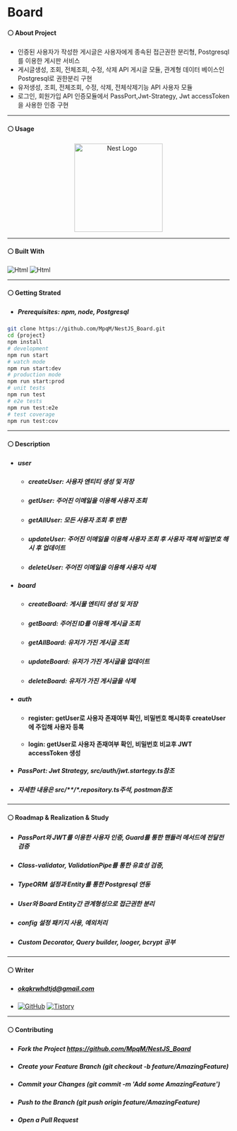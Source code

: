 # Board
#### ⚪ About Project
* 인증된 사용자가 작성한 게시글은 사용자에게 종속된 접근권한 분리형, Postgresql를 이용한 게시판 서비스
* 게시글생성, 조회, 전체조회, 수정, 삭제 API 게시글 모듈, 관계형 데이터 베이스인 Postgresql로 권한분리 구현
* 유저생성, 조회, 전체조회, 수정, 삭제, 전체삭제기능 API 사용자 모듈
* 로그인, 회원가입 API 인증모듈에서 PassPort,Jwt-Strategy, Jwt accessToken을 사용한 인증 구현

* * * *
#### ⚪ Usage
<p align="center">
  <a href="http://nestjs.com/" target="blank"><img src="https://nestjs.com/img/logo-small.svg" width="200" alt="Nest Logo" /></a>
</p>

* * *
#### ⚪ Built With
<img alt="Html" src ="https://img.shields.io/badge/NestJS-E0234E.svg?&style=for-the-badge&logo=NestJS&logoColor=white"/> <img alt="Html" src ="https://img.shields.io/badge/TypeScript-3178C6.svg?&style=for-the-badge&logo=TypeScript&logoColor=white"/>

* * *
#### ⚪ Getting Strated
* ##### Prerequisites: npm, node, Postgresql
```bash
git clone https://github.com/MpqM/NestJS_Board.git
cd {project}
npm install
# development
npm run start
# watch mode
npm run start:dev
# production mode
npm run start:prod
# unit tests
npm run test
# e2e tests
npm run test:e2e
# test coverage
npm run test:cov
```

* * *
#### ⚪ Description 
* ##### user
  * ##### createUser: 사용자 엔티티 생성 및 저장
  * ##### getUser: 주어진 이메일을 이용해 사용자 조회
  * ##### getAllUser: 모든 사용자 조회 후 반환
  * ##### updateUser: 주어진 이메일을 이용해 사용자 조회 후 사용자 객체 비밀번호 해시 후 업데이트
  * ##### deleteUser: 주어진 이메일을 이용해 사용자 삭제
* ##### board
  * ##### createBoard: 게시물 엔티티 생성 및 저장
  * ##### getBoard: 주어진 ID를 이용해 게시글 조회
  * ##### getAllBoard: 유저가 가진 게시글 조회
  * ##### updateBoard: 유저가 가진 게시글을 업데이트
  * ##### deleteBoard: 유저가 가진 게시글을 삭제
* ##### auth
  * #### register: getUser로 사용자 존재여부 확인, 비밀번호 해시화후 createUser에 주입해 사용자 등록
  * #### login: getUser로 사용자 존재여부 확인, 비밀번호 비교후 JWT accessToken 생성
* ##### PassPort: Jwt Strategy, src/auth/jwt.startegy.ts참조
* ##### 자세한 내용은 src/**/*.repository.ts주석, postman참조

* * *
#### ⚪ Roadmap & Realization & Study
* ##### PassPort와 JWT를 이용한 사용자 인증, Guard를 통한 핸들러 메서드에 전달전 검증
* ##### Class-validator, ValidationPipe를 통한 유효성 검증,
* ##### TypeORM 설정과 Entity를 통한 Postgresql 연동
* ##### User와 Board Entity간 관계형성으로 접근권한 분리
* ##### config 설정 패키지 사용, 예외처리
* ##### Custom Decorator, Query builder, looger, bcrypt 공부

* * *
#### ⚪ Writer
* ##### <span>okqkrwhdtjd@gmail.com
* <a href = "https://github.com/MpqM"><img alt="GitHub" src ="https://img.shields.io/badge/GitHub-181717.svg?&style=for-the-badge&logo=GitHub&logoColor=white"/></a> <a href = "https://MpqM.tistory.com/"> <img alt="Tistory" src ="https://img.shields.io/badge/Tistory-white.svg?&style=for-the-badge"/></a>

* * *
#### ⚪ Contributing
* ##### Fork the Project https://github.com/MpqM/NestJS_Board
* ##### Create your Feature Branch (git checkout -b feature/AmazingFeature)
* ##### Commit your Changes (git commit -m 'Add some AmazingFeature')
* ##### Push to the Branch (git push origin feature/AmazingFeature)
* ##### Open a Pull Request
